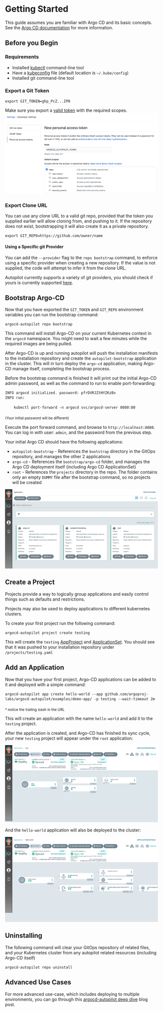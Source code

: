 # Getting Started

This guide assumes you are familiar with Argo CD and its basic concepts. See the [Argo CD documentation](https://argoproj.github.io/argo-cd/core_concepts/) for more information.

## Before you Begin 
### Requirements

* Installed [kubectl](https://kubernetes.io/docs/tasks/tools/install-kubectl/) command-line tool
* Have a [kubeconfig](https://kubernetes.io/docs/tasks/access-application-cluster/configure-access-multiple-clusters/) file (default location is `~/.kube/config`)
* Installed git command-line tool

### Export a Git Token
```
export GIT_TOKEN=ghp_PcZ...IP0
```

Make sure you export a [valid token](https://docs.github.com/en/github/authenticating-to-github/creating-a-personal-access-token) with the required scopes.
![Github token](assets/github_token.png)

### Export Clone URL
You can use any clone URL to a valid git repo, provided that the token you supplied earlier will allow cloning from, and pushing to it.
If the repository does not exist, bootstrapping it will also create it as a private repository.
```
export GIT_REPO=https://github.com/owner/name
```

#### Using a Specific git Provider
You can add the `--provider` flag to the `repo bootstrap` command, to enforce using a specific provider when creating a new repository. If the value is not supplied, the code will attempt to infer it from the clone URL.

Autopilot currently supports a variety of git providers, you should check if yours is currently supported [here](./Git-Providers.md).


## Bootstrap Argo-CD 

Now that you have exported the `GIT_TOKEN` and `GIT_REPO` environment variables you can run the bootstrap command:
```
argocd-autopilot repo bootstrap
```

This command will install Argo-CD on your current Kubernetes context in the `argocd` namespace. You might need to wait a few minutes while the required images are being pulled.

After Argo-CD is up and running autopilot will push the installation manifests to the installation repository and create the `autopilot-bootstrap` application in the cluster. This will in turn deploy the `argo-cd` application, making Argo-CD manage itself, completing the bootstrap process.

Before the bootstrap command is finished it will print out the initial Argo-CD admin password, as well as the command to run to enable port-forwarding:
```
INFO argocd initialized. password: pfrDVRJZtHYZKzBv 
INFO run:

    kubectl port-forward -n argocd svc/argocd-server 8080:80
```
<sub>(Your initial password will be different)</sub>

Execute the port forward command, and browse to `http://localhost:8080`. You can log in with user: `admin`, and the password from the previous step.

Your initial Argo CD should have the following applications:

* `autopilot-bootstrap` - References the `bootstrap` directory in the GitOps repository, and manages the other 2 applications
* `argo-cd` - References the `bootstrap/argo-cd` folder, and manages the Argo CD deployment itself (including Argo CD ApplicationSet)
* `root` - References the `projects` directory in the repo. The folder contains only an empty `DUMMY` file after the bootstrap command, so no projects will be created

<!-- FIXME: Screenshot is outdated; missing the `cluster-resources-in-cluster` Application introduced with #79. -->
![Step 1](assets/getting_started_1.png)


## Create a Project
Projects provide a way to logically group applications and easily control things such as defaults and restrictions.

Projects may also be used to deploy applications to different kubernetes clusters.

To create your first project run the following command:
```
argocd-autopilot project create testing
```
This will create the `testing` [AppProject](https://argo-cd.readthedocs.io/en/stable/user-guide/projects/) and [ApplicationSet](https://argo-cd.readthedocs.io/en/stable/user-guide/application-set/). You should see that it was pushed to your installation repository under `/projects/testing.yaml`

## Add an Application
Now that you have your first project, Argo-CD applications can be added to it and deployed with a simple command:
```
argocd-autopilot app create hello-world --app github.com/argoproj-labs/argocd-autopilot/examples/demo-app/ -p testing --wait-timeout 2m
```
<sub>* notice the trailing slash in the URL</sub>

This will create an application with the name `hello-world` and add it to the `testing` project.

After the application is created, and Argo-CD has finished its sync cycle, your new `testing` project will appear under the `root` application:

![Step 2](assets/getting_started_2.png)

And the `hello-world` application will also be deployed to the cluster:

![Step 3](assets/getting_started_3.png)

## Uninstalling
The following command will clear your GitOps repository of related files, and your Kubernetes cluster from any autopilot related resources (including Argo-CD itself)
```
argocd-autopilot repo uninstall
```

## Advanced Use Cases
For more advanced use-case, which includes deploying to multiple environments, you can go through this [argocd-autopilot deep dive](https://codefresh.io/about-gitops/launching-argo-cd-autopilot-opinionated-way-manage-applications-across-environments-using-gitops-scale/) blog post.

